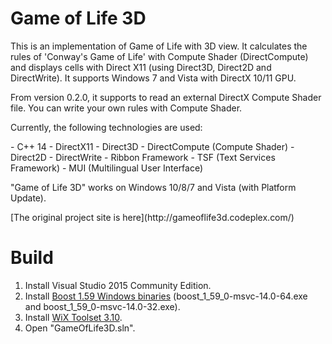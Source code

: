 Game of Life 3D
===============

This is an implementation of Game of Life with 3D view. It calculates the rules of 'Conway's Game of Life' with Compute Shader (DirectCompute) and displays cells with Direct X11 (using Direct3D, Direct2D and DirectWrite). It supports Windows 7 and Vista with DirectX 10/11 GPU.

From version 0.2.0, it supports to read an external DirectX Compute Shader file. You can write your own rules with Compute Shader.

<p>Currently, the following technologies are used:</p>
- C++ 14
- DirectX11 - Direct3D
- DirectCompute (Compute Shader)
- Direct2D
- DirectWrite
- Ribbon Framework
- TSF (Text Services Framework)
- MUI (Multilingual User Interface)

<p>"Game of Life 3D" works on Windows 10/8/7 and Vista (with Platform Update).</p>
[The original project site is here](http://gameoflife3d.codeplex.com/)

# Build

1. Install Visual Studio 2015 Community Edition.
2. Install [Boost 1.59 Windows binaries](http://sourceforge.net/projects/boost/files/boost-binaries/1.59.0/)
   (boost_1_59_0-msvc-14.0-64.exe and boost_1_59_0-msvc-14.0-32.exe).
3. Install [WiX Toolset 3.10](http://wixtoolset.org/).
4. Open "GameOfLife3D.sln".
